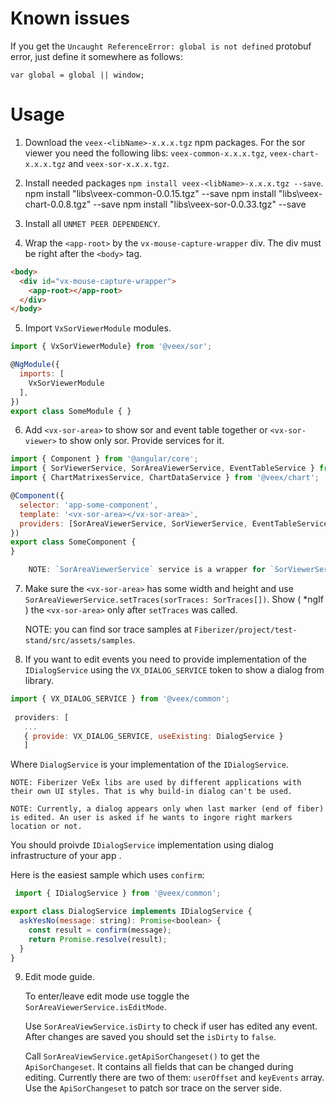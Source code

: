 # Known issues

If you get the `Uncaught ReferenceError: global is not defined` protobuf error, just define it somewhere as follows: 

`var global = global || window;`

# Usage

1. Download the `veex-<libName>-x.x.x.tgz` npm packages. For the sor viewer you need the following libs: `veex-common-x.x.x.tgz`, `veex-chart-x.x.x.tgz` and `veex-sor-x.x.x.tgz`. 
2. Install needed packages `npm install veex-<libName>-x.x.x.tgz --save`.
	npm install "libs\veex-common-0.0.15.tgz" --save
	npm install "libs\veex-chart-0.0.8.tgz" --save
	npm install "libs\veex-sor-0.0.33.tgz" --save
	
3. Install all `UNMET PEER DEPENDENCY`.
4. Wrap the `<app-root>` by the `vx-mouse-capture-wrapper` div. The div must be right after the `<body>` tag.

```html
<body>
  <div id="vx-mouse-capture-wrapper">
    <app-root></app-root>
  </div>
</body>
````

5. Import `VxSorViewerModule` modules.

```js
import { VxSorViewerModule} from '@veex/sor';

@NgModule({
  imports: [
    VxSorViewerModule
  ],
})
export class SomeModule { }

``` 

6. Add `<vx-sor-area>` to show sor and event table together or `<vx-sor-viewer>` to show only sor. Provide services for it. 

```js
import { Component } from '@angular/core';
import { SorViewerService, SorAreaViewerService, EventTableService } from '@veex/sor';
import { ChartMatrixesService, ChartDataService } from '@veex/chart';

@Component({
  selector: 'app-some-component',
  template: '<vx-sor-area></vx-sor-area>',
  providers: [SorAreaViewerService, SorViewerService, EventTableService, ChartDataService, ChartMatrixesService]
})
export class SomeComponent {
}

    NOTE: `SorAreaViewerService` service is a wrapper for `SorViewerService` and `EventTableService`. You can use it to call `setTraces` and to control edit states (`isEditMode`, `isDirty`).

```

7. Make sure the `<vx-sor-area>` has some width and height and use `SorAreaViewerService.setTraces(sorTraces: SorTraces[])`.
Show ( *ngIf ) the `<vx-sor-area>` only after `setTraces` was called.

    NOTE: you can find sor trace samples at `Fiberizer/project/test-stand/src/assets/samples`.

8. If you want to edit events you need to provide implementation of the `IDialogService` using the `VX_DIALOG_SERVICE` token to show a dialog from library.

 ```js
 import { VX_DIALOG_SERVICE } from '@veex/common';
  
  providers: [
    ...
    { provide: VX_DIALOG_SERVICE, useExisting: DialogService }
    ]
```

  Where `DialogService` is your implementation of the `IDialogService`.

    NOTE: Fiberizer VeEx libs are used by different applications with their own UI styles. That is why build-in dialog can't be used. 

    NOTE: Currently, a dialog appears only when last marker (end of fiber) is edited. An user is asked if he wants to ingore right markers location or not. 

You should proivde `IDialogService` implementation using dialog infrastructure of your app .

Here is the easiest sample which uses `confirm`:

```js
 import { IDialogService } from '@veex/common';

export class DialogService implements IDialogService {
  askYesNo(message: string): Promise<boolean> {
    const result = confirm(message);
    return Promise.resolve(result);
  }
}
```

9. Edit mode guide.

   To enter/leave edit mode use toggle the `SorAreaViewerService.isEditMode`. 

   Use `SorAreaViewService.isDirty` to check if user has edited any event. After changes are saved you should set the `isDirty` to `false`.
   
   Сall `SorAreaViewService.getApiSorChangeset()` to get the `ApiSorChangeset`. It contains all fields that can be changed during editing. Currently there are two of them:  `userOffset` and `keyEvents` array. Use the `ApiSorChangeset` to patch sor trace on the server side.



